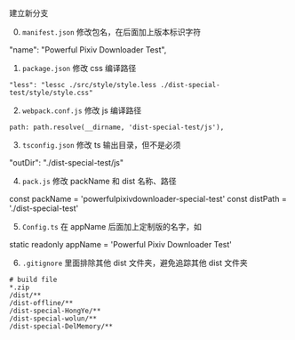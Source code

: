 建立新分支

0. `manifest.json` 修改包名，在后面加上版本标识字符

  "name": "Powerful Pixiv Downloader Test",

1. `package.json`  修改 css 编译路径

`"less": "lessc ./src/style/style.less ./dist-special-test/style/style.css"`

2. `webpack.conf.js` 修改 js 编译路径

`path: path.resolve(__dirname, 'dist-special-test/js'),`

3. `tsconfig.json`  修改 ts 输出目录，但不是必须

"outDir": "./dist-special-test/js"

4. `pack.js` 修改 packName 和 dist 名称、路径

const packName = 'powerfulpixivdownloader-special-test'
const distPath = './dist-special-test'

5. `Config.ts` 在 appName 后面加上定制版的名字，如

  static readonly appName = 'Powerful Pixiv Downloader Test'

6. `.gitignore` 里面排除其他 dist 文件夹，避免追踪其他 dist 文件夹

```
# build file
*.zip
/dist/**
/dist-offline/**
/dist-special-HongYe/**
/dist-special-wolun/**
/dist-special-DelMemory/**
```
